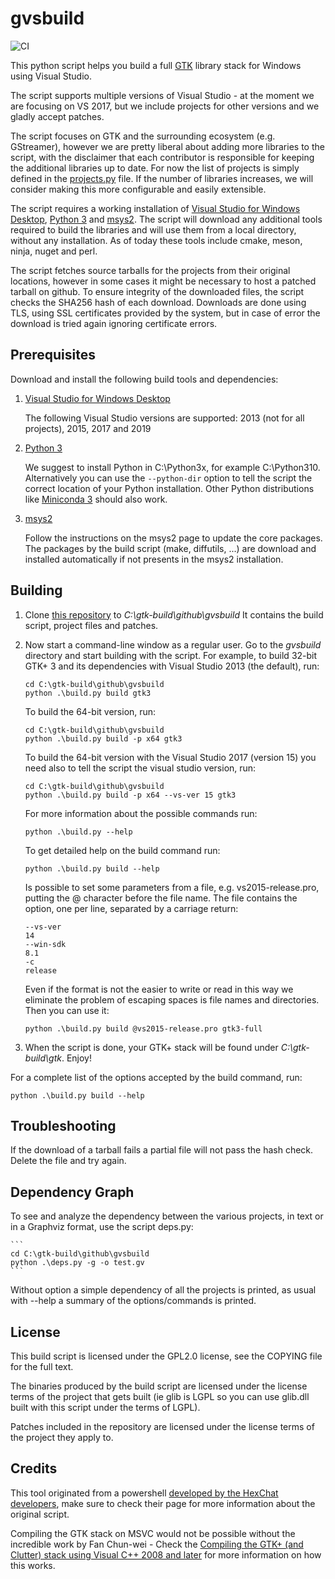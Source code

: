 # gvsbuild

![CI](https://github.com/wingtk/gvsbuild/workflows/ci/badge.svg)

This python script helps you build a full [GTK](https://www.gtk.org/) library stack for Windows using Visual Studio.

The script supports multiple versions of Visual Studio - at the moment we are focusing on VS 2017, but we include projects for other versions and we gladly accept patches.

The script focuses on GTK and the surrounding ecosystem (e.g. GStreamer), however we are pretty liberal about adding more libraries to the script, with the disclaimer that each contributor is responsible for keeping the additional libraries up to date.
For now the list of projects is simply defined in the [projects.py](https://github.com/wingtk/gvsbuild/blob/master/gvsbuild/projects.py) file. If the number of libraries increases, we will consider making this more configurable and easily extensible.

The script requires a working installation of [Visual Studio for Windows Desktop](http://www.visualstudio.com), [Python 3](https://www.python.org) and [msys2](https://msys2.github.io).
The script will download any additional tools required to build the libraries and will use them from a local directory, without any installation. As of today these tools include cmake, meson, ninja, nuget and perl.

The script fetches source tarballs for the projects from their original locations, however in some cases it might be necessary to host a patched tarball on github.
To ensure integrity of the downloaded files, the script checks the SHA256 hash of each download. Downloads are done using TLS, using SSL certificates provided by the system, but in case of error the download is tried again ignoring certificate errors.

## Prerequisites

Download and install the following build tools and dependencies:

1. [Visual Studio for Windows Desktop](http://www.visualstudio.com/downloads)

    The following Visual Studio versions are supported: 2013 (not for all projects), 2015, 2017 and 2019

1. [Python 3](https://www.python.org/downloads/windows/)

    We suggest to install Python in C:\Python3x, for example C:\Python310. Alternatively you can use the `--python-dir` option to tell the script the correct location of your Python installation.
    Other Python distributions like [Miniconda 3](https://repo.continuum.io/miniconda/Miniconda3-latest-Windows-x86_64.exe) should also work.

1. [msys2](https://msys2.github.io/)

    Follow the instructions on the msys2 page to update the core packages. The packages by the build script (make, diffutils, ...) are download and installed automatically if not presents in the msys2 installation.

## Building

1. Clone [this repository](https://github.com/wingtk/gvsbuild) to _C:\gtk-build\github\gvsbuild_ It contains the build script, project files and patches.

1. Now start a command-line window as a regular user. Go to the _gvsbuild_ directory and start building with the script. For example, to build 32-bit GTK+ 3 and its dependencies with Visual Studio 2013 (the default), run:

    ```
    cd C:\gtk-build\github\gvsbuild
    python .\build.py build gtk3
    ```

    To build the 64-bit version, run:

    ```
    cd C:\gtk-build\github\gvsbuild
    python .\build.py build -p x64 gtk3
    ```

    To build the 64-bit version with the Visual Studio 2017 (version 15) you need also to tell the script the visual studio version, run:

    ```
    cd C:\gtk-build\github\gvsbuild
    python .\build.py build -p x64 --vs-ver 15 gtk3
    ```

    For more information about the possible commands run:

    ```
    python .\build.py --help
    ```

    To get detailed help on the build command run:

    ```
    python .\build.py build --help
    ```

    Is possible to set some parameters from a file, e.g. vs2015-release.pro, putting the @ character before the file name. The file contains the option, one per line, separated by a carriage return:

    ```
    --vs-ver
    14
    --win-sdk
    8.1
    -c
    release
    ```

    Even if the format is not the easier to write or read in this way we eliminate the problem of escaping spaces is file names and directories. Then you can use it:

    ```
    python .\build.py build @vs2015-release.pro gtk3-full
    ```

1. When the script is done, your GTK+ stack will be found under _C:\gtk-build\gtk_. Enjoy!


For a complete list of the options accepted by the build command, run:

```
python .\build.py build --help
```

## Troubleshooting

If the download of a tarball fails a partial file will not pass the hash check. Delete the file and try again.

## Dependency Graph

To see and analyze the dependency between the various projects, in text or in a Graphviz format, use the script deps.py:

    ```
    cd C:\gtk-build\github\gvsbuild
    python .\deps.py -g -o test.gv
    ```

Without option a simple dependency of all the projects is printed, as usual with --help a summary of the options/commands is printed.

## License

This build script is licensed under the GPL2.0 license, see the COPYING file for the full text.

The binaries produced by the build script are licensed under the license terms of the project that gets built (ie glib is LGPL so you can use glib.dll built with this script under the terms of LGPL).

Patches included in the repository are licensed under the license terms of the project they apply to.

## Credits

This tool originated from a powershell [developed by the HexChat developers](https://github.com/hexchat/gtk-win32), make sure to check their page for more information about the original script.

Compiling the GTK stack on MSVC would not be possible without the incredible work by Fan Chun-wei - Check the [Compiling the GTK+ (and Clutter) stack using Visual C++ 2008 and later](https://wiki.gnome.org/Projects/GTK/Win32/MSVCCompilationOfGTKStack) for more information on how this works.

